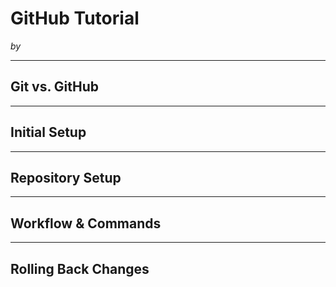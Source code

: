 # GitHub Tutorial

_by <Stephenie Lin>_

---
## Git vs. GitHub



---
## Initial Setup



---
## Repository Setup



---
## Workflow & Commands



---
## Rolling Back Changes